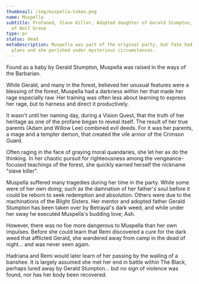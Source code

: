 ```yaml
---
thumbnail: /img/muspella-token.png
name: Muspella
subtitle: Profaned, Slave Killer, Adopted daughter of Gerald Stumpton, Barbarian
  of Wolf Grove
type: pc
status: dead
metaDescription: Muspella was part of the original party, but fate had other
  plans and she perished under mysterious circumstances.
---
```

Found as a baby by Gerald Stumpton, Muspella was raised in the ways of the Barbarian. 

While Gerald, and many in the forest, believed her unusual features were a blessing of the forest, Muspella had a darkness within her that made her rage especially raw. Her training was often less about learning to express her rage, but to harness and direct it productively.

It wasn't until her naming day, during a Vision Quest, that the truth of her heritage as one of the profane began to reveal itself. The result of her true parents (Adam and Willow Lee) combined evil deeds. For it was her parents, a mage and a tempter demon, that created the vile armor of the Crimson Guard.

Often raging in the face of graying moral quandaries, she let her ax do the thinking. In her chaotic pursuit for righteousness among the vengeance-focused teachings of the forest, she quickly earned herself the nickname "slave killer".

Muspella suffered many tragedies during her time in the party. While some were of her own doing; such as the damnation of her father's soul before it could be reborn to seek redemption and absolution. Others were due to the machinations of the Blight Sisters. Her mentor and adopted father Gerald Stumpton has been taken over by Betrayal's dark weed, and while under her sway he executed Muspella's budding love; Ash.

However, there was no foe more dangerous to Muspella than her own impulses. Before she could learn that Remi discovered a cure for the dark weed that afflicted Gerald, she wandered away from camp in the dead of night... and was never seen again.

Hadriana and Remi would later learn of her passing by the wailing of a banshee. It is largely assumed she met her end in battle within The Black, perhaps lured away by Gerald Stumpton... but no sign of violence was found, nor has her body been recovered.